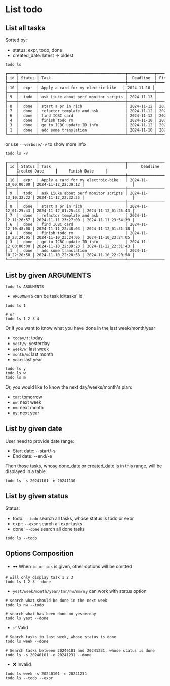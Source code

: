 # List todo

## List all tasks

Sorted by:

- status: expr, todo, done
- created_date: latest -> oldest

```shell
todo ls
```

```txt
┏━━━━┳━━━━━━━━┳━━━━━━━━━━━━━━━━━━━━━━━━━━━━━━━━━━━━━━┳━━━━━━━━━━━━┳━━━━━━━━━━━━━┓
┃ id ┃ Status ┃ Task                                 ┃  Deadline  ┃ Finish Date ┃
┡━━━━╇━━━━━━━━╇━━━━━━━━━━━━━━━━━━━━━━━━━━━━━━━━━━━━━━╇━━━━━━━━━━━━╇━━━━━━━━━━━━━┩
│ 10 │  expr  │ Apply a card for my electric-bike   │ 2024-11-10 │      /      │
├────┼────────┼──────────────────────────────────────┼────────────┼─────────────┤
│ 9  │  todo  │ ask Liuke about perf monitor scripts │ 2024-11-13 │      /      │
├────┼────────┼──────────────────────────────────────┼────────────┼─────────────┤
│ 8  │  done  │ start a pr in rich                   │ 2024-11-12 │ 2024-11-12  │
│ 7  │  done  │ refactor template and ask            │ 2024-11-12 │ 2024-11-11  │
│ 6  │  done  │ find ICBC card                       │ 2024-11-12 │ 2024-11-12  │
│ 4  │  done  │ finish todo rm                       │ 2024-11-10 │ 2024-11-10  │
│ 3  │  done  │ go to ICBC update ID info            │ 2024-11-12 │ 2024-11-12  │
│ 1  │  done  │ add some translation                 │ 2024-11-10 │ 2024-11-10  │
└────┴────────┴──────────────────────────────────────┴────────────┴─────────────┘
```

or use `--verbose/-v` to show more info

```shell
todo ls -v
```

```
┏━━━━┳━━━━━━━━┳━━━━━━━━━━━━━━━━━━━━━━━━━━━━━━━━━━━━━━┳━━━━━━━━━━━━━━━━━━━━━┳━━━━━━━━━━━━━━━━━━━━━┳━━━━━━━━━━━━━━━━━━━━━┓
┃ id ┃ Status ┃ Task                                 ┃      Deadline       ┃    Created Date     ┃     Finish Date     ┃
┡━━━━╇━━━━━━━━╇━━━━━━━━━━━━━━━━━━━━━━━━━━━━━━━━━━━━━━╇━━━━━━━━━━━━━━━━━━━━━╇━━━━━━━━━━━━━━━━━━━━━╇━━━━━━━━━━━━━━━━━━━━━┩
│ 10 │  expr  │ Apply a card for my electroic-bike   │ 2024-11-10_00:00:00 │ 2024-11-12_22:39:12 │                     │
├────┼────────┼──────────────────────────────────────┼─────────────────────┼─────────────────────┼─────────────────────┤
│ 9  │  todo  │ ask Liuke about perf monitor scripts │ 2024-11-13_10:32:22 │ 2024-11-12_22:32:25 │                     │
├────┼────────┼──────────────────────────────────────┼─────────────────────┼─────────────────────┼─────────────────────┤
│ 8  │  done  │ start a pr in rich                   │ 2024-11-12_01:25:43 │ 2024-11-12_01:25:43 │ 2024-11-12_01:25:43 │
│ 7  │  done  │ refactor template and ask            │ 2024-11-12_11:26:57 │ 2024-11-11_23:27:00 │ 2024-11-11_23:54:39 │
│ 6  │  done  │ find ICBC card                       │ 2024-11-12_10:48:00 │ 2024-11-11_22:48:03 │ 2024-11-12_01:31:18 │
│ 4  │  done  │ finish todo rm                       │ 2024-11-10_23:24:05 │ 2024-11-10_23:24:05 │ 2024-11-10_23:24:05 │
│ 3  │  done  │ go to ICBC update ID info            │ 2024-11-12_00:00:00 │ 2024-11-10_22:39:23 │ 2024-11-12_22:31:43 │
│ 1  │  done  │ add some translation                 │ 2024-11-10_22:20:58 │ 2024-11-10_22:20:58 │ 2024-11-10_22:20:58 │
└────┴────────┴──────────────────────────────────────┴─────────────────────┴─────────────────────┴─────────────────────┘
```

## List by given ARGUMENTS


```
todo ls ARGUMENTS
```

- `ARGUMENTS` can be task id/tasks' id

```shell
todo ls 1

# or
todo ls 1 2 3 4
```

Or if you want to know what you have done in the last week/month/year

- `today/t`: today
- `yest/y`: yesterday
- `week/w`: last week
- `month/m`: last month
- `year`: last year

```
todo ls y
todo ls w
todo ls m
```

Or, you would like to know the next day/weeks/month's plan:

- `tmr`: tomorrow
- `nw`: next week
- `nm`: next month
- `ny`: next year

## List by given date

User need to provide date range:

- Start date: --start/-s
- End date: --end/-e

Then those tasks, whose done_date or created_date is in this range, will be displayed in a table.

```shell
todo ls -s 20241101 -e 20241130
```


## List by given status

Status:

- todo: `--todo` search all tasks, whose status is todo or expr
- expr: `--expr` search all expr tasks
- done: `--done` search all done tasks


```
todo ls --todo
```

## Options Composition

- 🕶 When `id or ids` is given, other options will be omitted

```shell
# will only display task 1 2 3
todo ls 1 2 3 --done
```

- `yest/week/month/year/tmr/nw/nm/ny` can work with status option

```shell
# search what should be done in the next week
todo ls nw --todo

# search what has been done on yesterday
todo ls yest --done
```

- ✅ Valid

```shell
# Search tasks in last week, whose status is done
todo ls week --done

# Search tasks between 20240101 and 20241231, whose status is done
todo ls -s 20240101 -e 20241231 --done
```

- ❌ Invalid

```shell
todo ls week -s 20240101 -e 20241231
todo ls --todo --expr
```